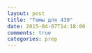 ```yaml
---
layout: post
title: "Темы для 439"
date: 2015-04-07T14:18:00
comments: true
categories: prep
---
```

